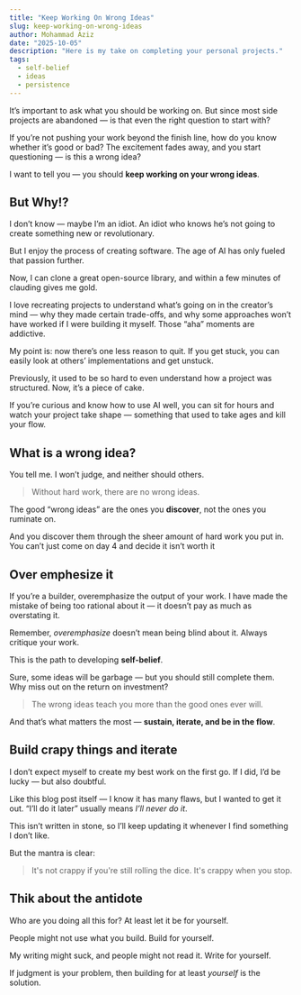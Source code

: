 ```yaml
---
title: "Keep Working On Wrong Ideas"
slug: keep-working-on-wrong-ideas
author: Mohammad Aziz
date: "2025-10-05"
description: "Here is my take on completing your personal projects."
tags:
  - self-belief
  - ideas
  - persistence
---
```


It’s important to ask what you should be working on.
But since most side projects are abandoned — is that even the right question
to start with?

If you’re not pushing your work beyond the finish line, how do you know
whether it’s good or bad? The excitement fades away, and you start
questioning — is this a wrong idea?

I want to tell you — you should **keep working on your wrong ideas**.

## But Why!?

I don’t know — maybe I’m an idiot.
An idiot who knows he’s not going to create something new or revolutionary.

But I enjoy the process of creating software. The age of AI has only fueled that
passion further.

Now, I can clone a great open-source library, and within a few minutes of
clauding gives me gold.

I love recreating projects to understand what’s going on in the creator’s
mind — why they made certain trade-offs, and why some approaches won’t have
worked if I were building it myself. Those “aha” moments are addictive.

My point is: now there’s one less reason to quit.
If you get stuck, you can easily look at others’ implementations and get unstuck.

Previously, it used to be so hard to even understand how a project was
structured. Now, it’s a piece of cake.

If you’re curious and know how to use AI well, you can sit for hours and watch
your project take shape — something that used to take ages and kill your flow.

## What is a wrong idea?

You tell me. I won’t judge, and neither should others.

> Without hard work, there are no wrong ideas.

The good “wrong ideas” are the ones you **discover**, not the ones you ruminate on.

And you discover them through the sheer amount of hard work you put in.
You can’t just come on day 4 and decide it isn’t worth it

## Over emphesize it

If you’re a builder, overemphasize the output of your work.
I have made the mistake of being too rational about it — it doesn’t pay as
much as overstating it.

Remember, _overemphasize_ doesn’t mean being blind about it.
Always critique your work.

This is the path to developing **self-belief**.

Sure, some ideas will be garbage — but you should still complete them.
Why miss out on the return on investment?

> The wrong ideas teach you more than the good ones ever will.

And that’s what matters the most — **sustain, iterate, and be in the flow**.

## Build crapy things and iterate

I don’t expect myself to create my best work on the first go.
If I did, I’d be lucky — but also doubtful.

Like this blog post itself — I know it has many flaws, but I wanted to get it out.
“I’ll do it later” usually means _I’ll never do it_.

This isn’t written in stone, so I’ll keep updating it whenever I find
something I don’t like.

But the mantra is clear:

> It's not crappy if you're still rolling the dice. It's crappy when you stop.

## Thik about the antidote

Who are you doing all this for?
At least let it be for yourself.

People might not use what you build. Build for yourself.

My writing might suck, and people might not read it. Write for yourself.

If judgment is your problem, then building for at least _yourself_ is the solution.
